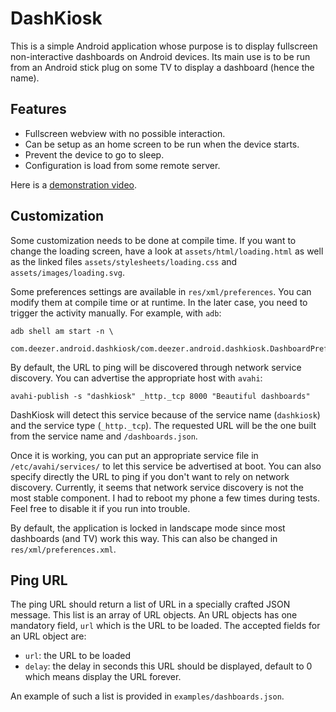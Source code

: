 DashKiosk
=========

This is a simple Android application whose purpose is to display
fullscreen non-interactive dashboards on Android devices. Its main use
is to be run from an Android stick plug on some TV to display a
dashboard (hence the name).

Features
--------

 - Fullscreen webview with no possible interaction.
 - Can be setup as an home screen to be run when the device starts.
 - Prevent the device to go to sleep.
 - Configuration is load from some remote server.

Here is a [demonstration video][1].

[1]: http://www.dailymotion.com/video/x18z6hs_dash-kiosk-demo_tech

Customization
-------------

Some customization needs to be done at compile time. If you want to
change the loading screen, have a look at `assets/html/loading.html`
as well as the linked files `assets/stylesheets/loading.css` and
`assets/images/loading.svg`.

Some preferences settings are available in `res/xml/preferences`. You
can modify them at compile time or at runtime. In the later case, you
need to trigger the activity manually. For example, with `adb`:

    adb shell am start -n \
       com.deezer.android.dashkiosk/com.deezer.android.dashkiosk.DashboardPreferences

By default, the URL to ping will be discovered through network service
discovery. You can advertise the appropriate host with `avahi`:

    avahi-publish -s "dashkiosk" _http._tcp 8000 "Beautiful dashboards"

DashKiosk will detect this service because of the service name
(`dashkiosk`) and the service type (`_http._tcp`). The requested URL
will be the one built from the service name and `/dashboards.json`.

Once it is working, you can put an appropriate service file in
`/etc/avahi/services/` to let this service be advertised at boot. You
can also specify directly the URL to ping if you don't want to rely on
network discovery. Currently, it seems that network service discovery
is not the most stable component. I had to reboot my phone a few times
during tests. Feel free to disable it if you run into trouble.

By default, the application is locked in landscape mode since most
dashboards (and TV) work this way. This can also be changed in
`res/xml/preferences.xml`.

Ping URL
--------

The ping URL should return a list of URL in a specially crafted JSON
message. This list is an array of URL objects. An URL objects has one
mandatory field, `url` which is the URL to be loaded. The accepted
fields for an URL object are:

 - `url`: the URL to be loaded
 - `delay`: the delay in seconds this URL should be displayed, default
   to 0 which means display the URL forever.

An example of such a list is provided in `examples/dashboards.json`.
